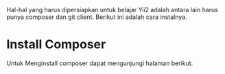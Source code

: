 Hal-hal yang harus dipersiapkan untuk belajar Yii2 adalah antara lain harus punya composer dan git client. Berikut ini adalah cara instalnya.
# Install Composer
Untuk Menginstall composer dapat mengunjungi halaman berikut.
